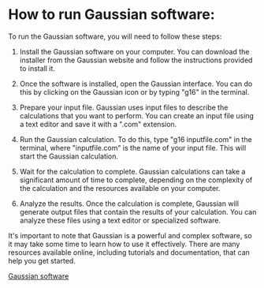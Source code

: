 # How to run Gaussian software:

To run the Gaussian software, you will need to follow these steps:

1. Install the Gaussian software on your computer. You can download the installer from the Gaussian website and follow the instructions provided to install it.

2. Once the software is installed, open the Gaussian interface. You can do this by clicking on the Gaussian icon or by typing "g16" in the terminal.

3. Prepare your input file. Gaussian uses input files to describe the calculations that you want to perform. You can create an input file using a text editor and save it with a ".com" extension.

4. Run the Gaussian calculation. To do this, type "g16 inputfile.com" in the terminal, where "inputfile.com" is the name of your input file. This will start the Gaussian calculation.

5. Wait for the calculation to complete. Gaussian calculations can take a significant amount of time to complete, depending on the complexity of the calculation and the resources available on your computer.

6. Analyze the results. Once the calculation is complete, Gaussian will generate output files that contain the results of your calculation. You can analyze these files using a text editor or specialized software.

It's important to note that Gaussian is a powerful and complex software, so it may take some time to learn how to use it effectively. There are many resources available online, including tutorials and documentation, that can help you get started.



[Gaussian software](https://gaussian.com/)

